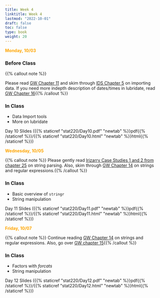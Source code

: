 ```yaml
---
title: Week 4 
linktitle: Week 4
lastmod: "2022-10-01"
draft: false  
toc: false  
type: book  
weight: 20
---
```



<span style="color:orange">**Monday, 10/03**</span>

### Before Class

{{% callout note %}}

Please read [GW Chapter 11](https://r4ds.had.co.nz/data-import.html) and skim through [IDS Chapter 5](https://rafalab.github.io/dsbook/importing-data.html) on importing data. If you need more indepth description of dates/times in lubridate, read [GW Chapter 16](https://r4ds.had.co.nz/dates-and-times.html){{% /callout %}}

### In Class

- Data Import tools
- More on lubridate


Day 10 Slides ({{% staticref "stat220/Day10.pdf" "newtab" %}}pdf{{% /staticref %}}/{{% staticref "stat220/Day10.html" "newtab" %}}html{{% /staticref %}}) 

<span style="color:orange">**Wednesday, 10/05**</span>


{{% callout note %}}
Please gently read [Irizarry Case Studies 1 and 2 from chapter 25](https://rafalab.github.io/dsbook/string-processing.html) on string parsing. Also, skim through [GW Chapter 14](https://r4ds.had.co.nz/strings.html) on strings and regular expressions.{{% /callout %}}

### In Class

- Basic overview of `stringr`
- String manipulation 

Day 11 Slides ({{% staticref "stat220/Day11.pdf" "newtab" %}}pdf{{% /staticref %}}/{{% staticref "stat220/Day11.html" "newtab" %}}html{{% /staticref %}}) 



<span style="color:orange">**Friday, 10/07**</span>


{{% callout note %}}
Continue reading [GW Chapter 14](https://r4ds.had.co.nz/strings.html) on strings and regular expressions. Also, go over [GW chapter 15](https://r4ds.had.co.nz/factors.html){{% /callout %}}

### In Class

- Factors with *forcats*
- String manipulation

Day 12 Slides ({{% staticref "stat220/Day12.pdf" "newtab" %}}pdf{{% /staticref %}}/{{% staticref "stat220/Day12.html" "newtab" %}}html{{% /staticref %}}) 


